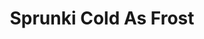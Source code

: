 ---
slug: sprunki-cold-as-frost-1764
title: Sprunki Cold As Frost
description: "Sprunki Cold As Frost is an exciting online game. Play for free directly in your browser!"
icon: /images/popular_mods/Sprunki Cold As Frost.png
url: https://data.sprunk.world/game/cold-as-frost/index.html
previewImage: /images/popular_mods/Sprunki Cold As Frost.png
type: popular mods

# SEO配置
seo:
  title: "Sprunki Cold As Frost - Play Free Online Game | Fun Browser Games"
  description: "Sprunki Cold As Frost - Play this fun online game for free in your browser. No download required!"
  ogImage: "/images/popular_mods/Sprunki Cold As Frost.png"
  keywords: "sprunki-cold-as-frost-1764, online game, browser game, free game, popular mods game, play online"

videoUrls:
  - https://www.youtube.com/embed/example1
  - https://www.youtube.com/embed/example2

whyPlay:
  title: "Why Play Sprunki Cold As Frost?"
  items:
    - "Immersive Gameplay: Sprunki Cold As Frost offers an engaging and immersive gaming experience that will keep you entertained for hours"
    - "Challenging Levels: Test your skills with increasingly difficult challenges and obstacles"
    - "Beautiful Graphics: Enjoy stunning visuals and smooth animations that bring the game world to life"
    - "Regular Updates: New content and features are added regularly to keep the game fresh and exciting"
    - "Free to Play: Experience all the fun without spending a penny"
    - "Community Features: Connect with other players, share strategies, and compete for high scores"
    - "Cross-Platform: Play on any device with a web browser, no downloads required"

features:
  title: "Key Features of Sprunki Cold As Frost"
  image: "/images/popular_mods/Sprunki Cold As Frost.png"
  items:
    - "Intuitive Controls: Easy to learn controls make Sprunki Cold As Frost accessible for players of all skill levels"
    - "Multiple Game Modes: Enjoy various gameplay options that provide different challenges and experiences"
    - "Character Customization: Personalize your gaming experience with unique characters and items"
    - "Achievement System: Complete special tasks to earn rewards and recognition"
    - "Leaderboards: Compete with players worldwide and see who can achieve the highest scores"

characteristics:
  title: "Game Characteristics"
  image: "/images/popular_mods/Sprunki Cold As Frost.png"
  items:
    - "Genre: Popular mods game with elements of strategy and skill"
    - "Difficulty: Suitable for both casual gamers and those seeking a challenge"
    - "Play Time: Quick sessions or extended gameplay, depending on your preference"
    - "Art Style: Vibrant and engaging visuals that enhance the gaming experience"
    - "Sound Design: Immersive audio that complements the gameplay perfectly"

info: "Sprunki Cold As Frost is an exciting online game that offers players a unique and engaging gaming experience. With its intuitive controls, stunning visuals, and challenging gameplay, Sprunki Cold As Frost provides hours of entertainment for players of all ages and skill levels. Whether you're looking for a quick gaming session during a break or an extended play session, Sprunki Cold As Frost delivers an immersive experience that will keep you coming back for more. The game features multiple levels of increasing difficulty, ensuring that players are constantly challenged as they progress. With regular updates adding new content and features, Sprunki Cold As Frost remains fresh and exciting, providing endless entertainment options for its growing community of players."

howToPlayIntro: "Welcome to Sprunki Cold As Frost! This guide will walk you through the basics and help you master the game. Whether you're a beginner or looking to improve your skills, these tips and instructions will enhance your gaming experience."

howToPlaySteps:
  - title: "Getting Started"
    description: "Begin your Sprunki Cold As Frost adventure by familiarizing yourself with the controls. Use your keyboard or mouse to navigate through the game interface. The tutorial will guide you through the basic mechanics and help you understand the objectives."
  - title: "Understanding the Objectives"
    description: "In Sprunki Cold As Frost, your main goal is to progress through levels by completing specific objectives. Each level presents unique challenges that require different strategies and approaches."
  - title: "Mastering the Controls"
    description: "Practice using the controls to improve your precision and reaction time. Sprunki Cold As Frost requires quick reflexes and strategic thinking to overcome obstacles and defeat opponents."
  - title: "Utilizing Power-ups"
    description: "Collect power-ups throughout the game to enhance your abilities and overcome difficult challenges. Each power-up offers unique advantages that can be crucial for success."
  - title: "Developing Strategies"
    description: "As you progress in Sprunki Cold As Frost, develop effective strategies for different scenarios. Analyze patterns, anticipate challenges, and adapt your approach to maximize your performance."

faq:
  title: "Frequently Asked Questions about Sprunki Cold As Frost"
  items:
    - question: "Is Sprunki Cold As Frost free to play?"
      answer: "Yes, Sprunki Cold As Frost is completely free to play directly in your web browser. No downloads or purchases are required to enjoy the full game experience."
    - question: "Can I play Sprunki Cold As Frost on mobile devices?"
      answer: "Yes, Sprunki Cold As Frost is optimized for both desktop and mobile play. You can enjoy the game on any device with a web browser and internet connection."
    - question: "Are there any in-game purchases?"
      answer: "While Sprunki Cold As Frost is free to play, there may be optional in-game purchases available for cosmetic items or additional features that don't affect core gameplay."
    - question: "How often is Sprunki Cold As Frost updated?"
      answer: "The developers regularly update Sprunki Cold As Frost with new content, features, and improvements based on player feedback and game performance."
    - question: "Can I play Sprunki Cold As Frost offline?"
      answer: "Currently, Sprunki Cold As Frost requires an internet connection to play as it's a browser-based online game."
    - question: "Is Sprunki Cold As Frost suitable for children?"
      answer: "Yes, Sprunki Cold As Frost is designed to be family-friendly and suitable for players of all ages."
    - question: "How do I report bugs or issues?"
      answer: "If you encounter any problems while playing Sprunki Cold As Frost, you can report them through the game's support page or contact the developers directly through their website."
    - question: "Still Have Questions?"
      answer: "If you have additional questions about Sprunki Cold As Frost that aren't covered in this FAQ, please visit our support center or contact our customer service team for assistance."
---